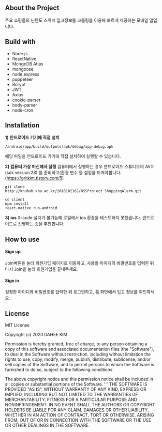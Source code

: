 ## About the Project
주요 쇼핑몰의 닌텐도 스위치 입고정보를 크롤링을 이용해 빠르게 제공하는 모바일 앱입니다.

## Build with
- Node.js
- ReactNative
- MongoDB Atlas
- mongoose
- node express
- puppeteer
- Bcrypt
- JWT
- Axios 
- cookie-parser
- body-parser
- node-cron

## Installation

**1) 안드로이드 기기에 직접 설치** 
```
/android/app/build/outputs/apk/debug/app-debug.apk 
```
해당 파일을 안드로이드 기기에 직접 설치하여 실행할 수 있습니다.

**2) 컴퓨터 가상 머신에서 실행**
컴퓨터에서 실행하는 경우 안드로이드 스튜디오의 AVD (sdk version 28) 를 준비하고(환경 변수 등 설정을 마쳐야합니다. (https://gritkim.tistory.com/5) <br>
```
git clone http://khuhub.khu.ac.kr/2018102162/OSSProject_ShoppingAlarm.git
```
```
cd client
npm install
react-native run-android
```

**3) ios**
X-code 설치가 불가능해 로컬에서 ios 환경을 테스트하지 못했습니다. 안드로이드로 진행하는 것을 추천합니다.

## How to use

#### Sign up
Join버튼을 눌러 회원가입 페이지로 이동하고, 사용할 아이디와 비밀번호를 입력한 뒤 다시 Join을 눌러 회원가입을 끝내주세요. 

#### Sign in
설정한 아이디와 비밀번호를 입력한 뒤 로그인하고, 홈 화면에서 입고 정보를 확인하세요. 





## License
MIT License

Copyright (c) 2020 DAHEE KIM

Permission is hereby granted, free of charge, to any person obtaining a copy
of this software and associated documentation files (the "Software"), to deal
in the Software without restriction, including without limitation the rights
to use, copy, modify, merge, publish, distribute, sublicense, and/or sell
copies of the Software, and to permit persons to whom the Software is
furnished to do so, subject to the following conditions:

The above copyright notice and this permission notice shall be included in all
copies or substantial portions of the Software.
'''
THE SOFTWARE IS PROVIDED "AS IS", WITHOUT WARRANTY OF ANY KIND, EXPRESS OR
IMPLIED, INCLUDING BUT NOT LIMITED TO THE WARRANTIES OF MERCHANTABILITY,
FITNESS FOR A PARTICULAR PURPOSE AND NONINFRINGEMENT. IN NO EVENT SHALL THE
AUTHORS OR COPYRIGHT HOLDERS BE LIABLE FOR ANY CLAIM, DAMAGES OR OTHER
LIABILITY, WHETHER IN AN ACTION OF CONTRACT, TORT OR OTHERWISE, ARISING FROM,
OUT OF OR IN CONNECTION WITH THE SOFTWARE OR THE USE OR OTHER DEALINGS IN THE
SOFTWARE.
```